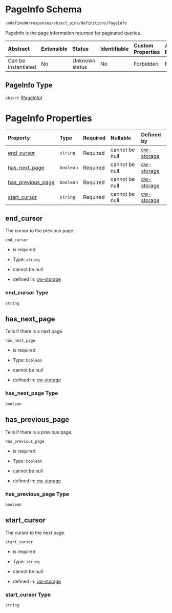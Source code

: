 # PageInfo Schema

```txt
undefined#/responses/object_pins/definitions/PageInfo
```

PageInfo is the page information returned for paginated queries.

| Abstract            | Extensible | Status         | Identifiable | Custom Properties | Additional Properties | Access Restrictions | Defined In                                                         |
| :------------------ | :--------- | :------------- | :----------- | :---------------- | :-------------------- | :------------------ | :----------------------------------------------------------------- |
| Can be instantiated | No         | Unknown status | No           | Forbidden         | Forbidden             | none                | [cw-storage.json\*](schema/cw-storage.json "open original schema") |

## PageInfo Type

`object` ([PageInfo](cw-storage-responses-objectpinsresponse-definitions-pageinfo.md))

# PageInfo Properties

| Property                                  | Type      | Required | Nullable       | Defined by                                                                                                                                                                                      |
| :---------------------------------------- | :-------- | :------- | :------------- | :---------------------------------------------------------------------------------------------------------------------------------------------------------------------------------------------- |
| [end\_cursor](#end_cursor)                | `string`  | Required | cannot be null | [cw-storage](cw-storage-responses-objectpinsresponse-definitions-pageinfo-properties-end_cursor.md "undefined#/responses/object_pins/definitions/PageInfo/properties/end_cursor")               |
| [has\_next\_page](#has_next_page)         | `boolean` | Required | cannot be null | [cw-storage](cw-storage-responses-objectpinsresponse-definitions-pageinfo-properties-has_next_page.md "undefined#/responses/object_pins/definitions/PageInfo/properties/has_next_page")         |
| [has\_previous\_page](#has_previous_page) | `boolean` | Required | cannot be null | [cw-storage](cw-storage-responses-objectpinsresponse-definitions-pageinfo-properties-has_previous_page.md "undefined#/responses/object_pins/definitions/PageInfo/properties/has_previous_page") |
| [start\_cursor](#start_cursor)            | `string`  | Required | cannot be null | [cw-storage](cw-storage-responses-objectpinsresponse-definitions-pageinfo-properties-start_cursor.md "undefined#/responses/object_pins/definitions/PageInfo/properties/start_cursor")           |

## end\_cursor

The cursor to the previous page.

`end_cursor`

*   is required

*   Type: `string`

*   cannot be null

*   defined in: [cw-storage](cw-storage-responses-objectpinsresponse-definitions-pageinfo-properties-end_cursor.md "undefined#/responses/object_pins/definitions/PageInfo/properties/end_cursor")

### end\_cursor Type

`string`

## has\_next\_page

Tells if there is a next page.

`has_next_page`

*   is required

*   Type: `boolean`

*   cannot be null

*   defined in: [cw-storage](cw-storage-responses-objectpinsresponse-definitions-pageinfo-properties-has_next_page.md "undefined#/responses/object_pins/definitions/PageInfo/properties/has_next_page")

### has\_next\_page Type

`boolean`

## has\_previous\_page

Tells if there is a previous page.

`has_previous_page`

*   is required

*   Type: `boolean`

*   cannot be null

*   defined in: [cw-storage](cw-storage-responses-objectpinsresponse-definitions-pageinfo-properties-has_previous_page.md "undefined#/responses/object_pins/definitions/PageInfo/properties/has_previous_page")

### has\_previous\_page Type

`boolean`

## start\_cursor

The cursor to the next page.

`start_cursor`

*   is required

*   Type: `string`

*   cannot be null

*   defined in: [cw-storage](cw-storage-responses-objectpinsresponse-definitions-pageinfo-properties-start_cursor.md "undefined#/responses/object_pins/definitions/PageInfo/properties/start_cursor")

### start\_cursor Type

`string`
